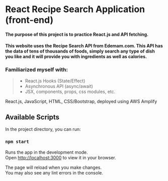 # React Recipe Search Application (front-end)
#### The purpose of this project is to practice React.js and API fetching.

#### This website uses the Recipe Search API from Edemam.com. This API has the data of tens of thousands of foods, simply search any type of dish you like and it will provide you with ingredients as well as calories.

### Familiarized myself with: 
> - React.js Hooks (State/Effect)
> - Asynchronous API (async/await)
> - JSX, components, props, css modules, etc.

React.js, JavaScript, HTML, CSS/Bootstrap, deployed using AWS Amplify



## Available Scripts

In the project directory, you can run:

### `npm start`

Runs the app in the development mode.\
Open [http://localhost:3000](http://localhost:3000) to view it in your browser.

The page will reload when you make changes.\
You may also see any lint errors in the console.
